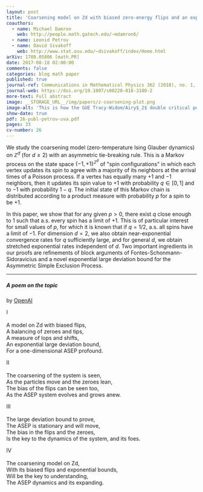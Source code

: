 ```yaml
---
layout: post
title: 'Coarsening model on Zd with biased zero-energy flips and an exponential large deviation bound for ASEP'
coauthors:
  - name: Michael Damron
    web: http://people.math.gatech.edu/~mdamron6/
  - name: Leonid Petrov
  - name: David Sivakoff
    web: http://www.stat.osu.edu/~dsivakoff/index/Home.html
arXiv: 1708.05806 [math.PR]
date: 2017-08-18 02:00:00
comments: false
categories: blog math paper
published: true
journal-ref: Communications in Mathematical Physics 362 (2018), no. 1, 185-217
journal-web: https://doi.org/10.1007/s00220-018-3180-2
more-text: Full abstract
image: __STORAGE_URL__/img/papers/z-coarsening-plot.png
image-alt: 'This is how the GUE Tracy-Widom/Airy$_2$ double critical point is deformed in our large deviations regime. In this case the double critical point is split into two real critical points, and the large deviations function comes from the difference between the values of $S(\cdot)$ at these two new points'
show-date: true
pdf: 26-publ-petrov-uva.pdf
pages: 33
cv-number: 26
---
```


We study the coarsening model (zero-temperature Ising Glauber dynamics) on
$\mathbb{Z}^d$ (for $d \geq 2$) with an asymmetric tie-breaking rule. This is a
Markov process on the state space $\{-1,+1\}^{\mathbb{Z}^d}$ of "spin
configurations" in which each vertex updates its spin to agree with a majority
of its neighbors at the arrival times of a Poisson process. If a vertex has
equally many $+1$ and $-1$ neighbors, then it updates its spin value to $+1$
with probability $q \in [0,1]$ and to $-1$ with probability $1-q$.
The initial state of this Markov chain 
is distributed according to a product measure with probability $p$ for a spin to be $+1$.

<!--more-->

In this
paper, we show that for any given $p>0$, there exist $q$ close enough to 1 such
that a.s. every spin has a limit of $+1$. This is of particular interest for
small values of $p$, for which it is known that if $q=1/2$, a.s. all spins have
a limit of $-1$. For dimension $d=2$, we also obtain near-exponential
convergence rates for $q$ sufficiently large, and for general $d$, we obtain
stretched exponential rates independent of $d$. Two important ingredients in
our proofs are refinements of block arguments of Fontes-Schonmann-Sidoravicius
and a novel exponential large deviation bound for the Asymmetric Simple
Exclusion Process.

---

##### A poem on the topic 

by [OpenAI](https://beta.openai.com/playground)

<p class="mt-4">
I<br>
<br>
A model on Zd with biased flips,<br>
A balancing of zeroes and tips,<br>
A measure of lops and shifts,<br>
An exponential large deviation bound,<br>
For a one-dimensional ASEP profound.<br>
</p><p>
II<br>
<br>
The coarsening of the system is seen,<br>
As the particles move and the zeroes lean,<br>
The bias of the flips can be seen too,<br>
As the ASEP system evolves and grows anew.<br>
</p><p>
III<br>
<br>
The large deviation bound to prove,<br>
The ASEP is stationary and will move,<br>
The bias in the flips and the zeroes,<br>
Is the key to the dynamics of the system, and its foes.<br>
</p><p class="mb-5">
IV<br>
<br>
The coarsening model on Zd,<br>
With its biased flips and exponential bounds,<br>
Will be the key to understanding,<br>
The ASEP dynamics and its expanding.<br>
</p>